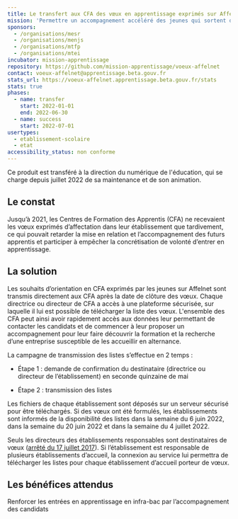 ```yaml
---
title: Le transfert aux CFA des vœux en apprentissage exprimés sur Affelnet
mission: 'Permettre un accompagnement accéléré des jeunes qui sortent de 3ème grâce à un transfert aux directeurs d’organismes responsables de formations en apprentissage des vœux exprimés en apprentissage '
sponsors:
  - /organisations/mesr
  - /organisations/menjs
  - /organisations/mtfp
  - /organisations/mtei
incubator: mission-apprentissage
repository: https://github.com/mission-apprentissage/voeux-affelnet
contact: voeux-affelnet@apprentissage.beta.gouv.fr
stats_url: https://voeux-affelnet.apprentissage.beta.gouv.fr/stats
stats: true
phases:
  - name: transfer
    start: 2022-01-01
    end: 2022-06-30
  - name: success
    start: 2022-07-01
usertypes:
  - etablissement-scolaire
  - etat
accessibility_status: non conforme
---
```

Ce produit est transféré à la direction du numérique de l'éducation, qui se charge depuis juillet 2022 de sa maintenance et de son animation.

## Le constat

Jusqu’à 2021, les Centres de Formation des Apprentis (CFA) ne recevaient les vœux exprimés d’affectation dans leur établissement que tardivement, ce qui pouvait retarder la mise en relation et l’accompagnement des futurs apprentis et participer à empêcher la concrétisation de volonté d’entrer en apprentissage.

## La solution

Les souhaits d’orientation en CFA exprimés par les jeunes sur Affelnet sont transmis directement aux CFA après la date de clôture des vœux. Chaque directrice ou directeur de CFA a accès à une plateforme sécurisée, sur laquelle il lui est possible de télécharger la liste des vœux. L'ensemble des CFA peut ainsi avoir rapidement accès aux données leur permettant de contacter les candidats et de commencer à leur proposer un accompagnement pour leur faire découvrir la formation et la recherche d’une entreprise susceptible de les accueillir en alternance.


La campagne de transmission des listes s’effectue en 2 temps :
 
- Étape 1 : demande de confirmation du destinataire (directrice ou directeur de l’établissement) en seconde quinzaine de mai
 
- Étape 2 : transmission des listes

Les fichiers de chaque établissement sont déposés sur un serveur sécurisé pour être téléchargés. Si des vœux ont été formulés, les établissements sont informés de la disponibilité des listes dans la semaine du 6 juin 2022, dans la semaine du 20 juin 2022 et dans la semaine du 4 juillet 2022.

Seuls les directeurs des établissements responsables sont destinataires de vœux ([arrêté du 17 juillet 2017](https://www.legifrance.gouv.fr/loda/id/JORFTEXT000035274717/2020-11-09/)). Si l’établissement est responsable de plusieurs établissements d’accueil, la connexion au service lui permettra de télécharger les listes pour chaque établissement d’accueil porteur de vœux.

## Les bénéfices attendus

Renforcer les entrées en apprentissage en infra-bac par l’accompagnement des candidats

